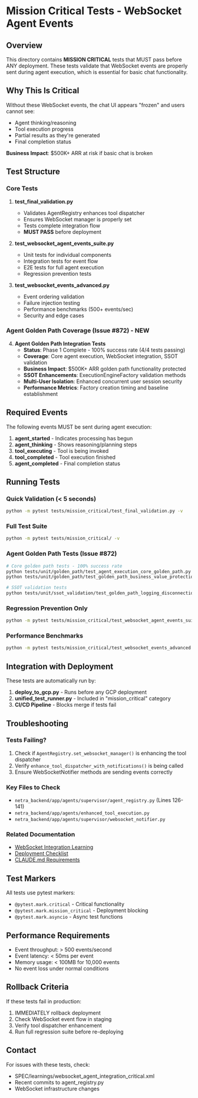 # Mission Critical Tests - WebSocket Agent Events

## Overview

This directory contains **MISSION CRITICAL** tests that MUST pass before ANY deployment. These tests validate that WebSocket events are properly sent during agent execution, which is essential for basic chat functionality.

## Why This Is Critical

Without these WebSocket events, the chat UI appears "frozen" and users cannot see:
- Agent thinking/reasoning
- Tool execution progress
- Partial results as they're generated
- Final completion status

**Business Impact**: $500K+ ARR at risk if basic chat is broken

## Test Structure

### Core Tests

1. **test_final_validation.py**
   - Validates AgentRegistry enhances tool dispatcher
   - Ensures WebSocket manager is properly set
   - Tests complete integration flow
   - **MUST PASS** before deployment

2. **test_websocket_agent_events_suite.py**
   - Unit tests for individual components
   - Integration tests for event flow
   - E2E tests for full agent execution
   - Regression prevention tests

3. **test_websocket_events_advanced.py**
   - Event ordering validation
   - Failure injection testing
   - Performance benchmarks (500+ events/sec)
   - Security and edge cases

### Agent Golden Path Coverage (Issue #872) - **NEW**

4. **Agent Golden Path Integration Tests**
   - **Status**: Phase 1 Complete - 100% success rate (4/4 tests passing)
   - **Coverage**: Core agent execution, WebSocket integration, SSOT validation
   - **Business Impact**: $500K+ ARR golden path functionality protected
   - **SSOT Enhancements**: ExecutionEngineFactory validation methods
   - **Multi-User Isolation**: Enhanced concurrent user session security
   - **Performance Metrics**: Factory creation timing and baseline establishment

## Required Events

The following events MUST be sent during agent execution:

1. **agent_started** - Indicates processing has begun
2. **agent_thinking** - Shows reasoning/planning steps
3. **tool_executing** - Tool is being invoked
4. **tool_completed** - Tool execution finished
5. **agent_completed** - Final completion status

## Running Tests

### Quick Validation (< 5 seconds)
```bash
python -m pytest tests/mission_critical/test_final_validation.py -v
```

### Full Test Suite
```bash
python -m pytest tests/mission_critical/ -v
```

### Agent Golden Path Tests (Issue #872)
```bash
# Core golden path tests - 100% success rate
python tests/unit/golden_path/test_agent_execution_core_golden_path.py
python tests/unit/golden_path/test_golden_path_business_value_protection.py

# SSOT validation tests
python tests/unit/ssot_validation/test_golden_path_logging_disconnection_reproduction.py
```

### Regression Prevention Only
```bash
python -m pytest tests/mission_critical/test_websocket_agent_events_suite.py::TestRegressionPrevention -v
```

### Performance Benchmarks
```bash
python -m pytest tests/mission_critical/test_websocket_events_advanced.py::TestPerformanceBenchmarks -v
```

## Integration with Deployment

These tests are automatically run by:

1. **deploy_to_gcp.py** - Runs before any GCP deployment
2. **unified_test_runner.py** - Included in "mission_critical" category
3. **CI/CD Pipeline** - Blocks merge if tests fail

## Troubleshooting

### Tests Failing?

1. Check if `AgentRegistry.set_websocket_manager()` is enhancing the tool dispatcher
2. Verify `enhance_tool_dispatcher_with_notifications()` is being called
3. Ensure WebSocketNotifier methods are sending events correctly

### Key Files to Check

- `netra_backend/app/agents/supervisor/agent_registry.py` (Lines 126-141)
- `netra_backend/app/agents/enhanced_tool_execution.py`
- `netra_backend/app/agents/supervisor/websocket_notifier.py`

### Related Documentation

- [WebSocket Integration Learning](../../SPEC/learnings/websocket_agent_integration_critical.xml)
- [Deployment Checklist](../../DEPLOYMENT_CHECKLIST.md)
- [CLAUDE.md Requirements](../../CLAUDE.md#6-mission-critical-websocket-agent-events)

## Test Markers

All tests use pytest markers:
- `@pytest.mark.critical` - Critical functionality
- `@pytest.mark.mission_critical` - Deployment blocking
- `@pytest.mark.asyncio` - Async test functions

## Performance Requirements

- Event throughput: > 500 events/second
- Event latency: < 50ms per event
- Memory usage: < 100MB for 10,000 events
- No event loss under normal conditions

## Rollback Criteria

If these tests fail in production:
1. IMMEDIATELY rollback deployment
2. Check WebSocket event flow in staging
3. Verify tool dispatcher enhancement
4. Run full regression suite before re-deploying

## Contact

For issues with these tests, check:
- SPEC/learnings/websocket_agent_integration_critical.xml
- Recent commits to agent_registry.py
- WebSocket infrastructure changes